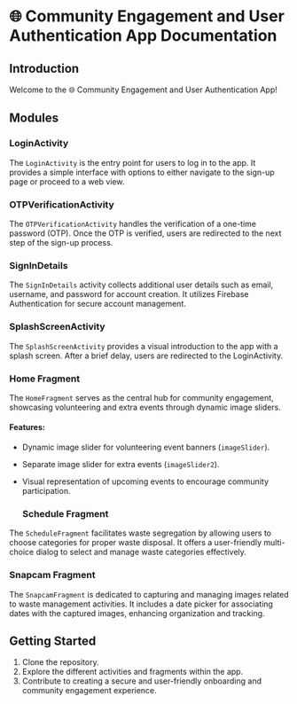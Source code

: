 # 🌐 Community Engagement and User Authentication App Documentation

## Introduction

Welcome to the 🌐 Community Engagement and User Authentication App!

## Modules

### LoginActivity

The `LoginActivity` is the entry point for users to log in to the app. It provides a simple interface with options to either navigate to the sign-up page or proceed to a web view.

### OTPVerificationActivity

The `OTPVerificationActivity` handles the verification of a one-time password (OTP). Once the OTP is verified, users are redirected to the next step of the sign-up process.


### SignInDetails

The `SignInDetails` activity collects additional user details such as email, username, and password for account creation. It utilizes Firebase Authentication for secure account management.


### SplashScreenActivity

The `SplashScreenActivity` provides a visual introduction to the app with a splash screen. After a brief delay, users are redirected to the LoginActivity.

### Home Fragment

The `HomeFragment` serves as the central hub for community engagement, showcasing volunteering and extra events through dynamic image sliders.

#### Features:

- Dynamic image slider for volunteering event banners (`imageSlider`).
- Separate image slider for extra events (`imageSlider2`).
- Visual representation of upcoming events to encourage community participation.

  ### Schedule Fragment

The `ScheduleFragment` facilitates waste segregation by allowing users to choose categories for proper waste disposal. It offers a user-friendly multi-choice dialog to select and manage waste categories effectively.

### Snapcam Fragment

The `SnapcamFragment` is dedicated to capturing and managing images related to waste management activities. It includes a date picker for associating dates with the captured images, enhancing organization and tracking.

## Getting Started

1. Clone the repository.
2. Explore the different activities and fragments within the app.
3. Contribute to creating a secure and user-friendly onboarding and community engagement experience.
